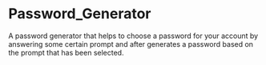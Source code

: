 # Password_Generator
A password generator that helps to choose a password for your account by answering some certain prompt and after generates a password based on the prompt that has been selected.
